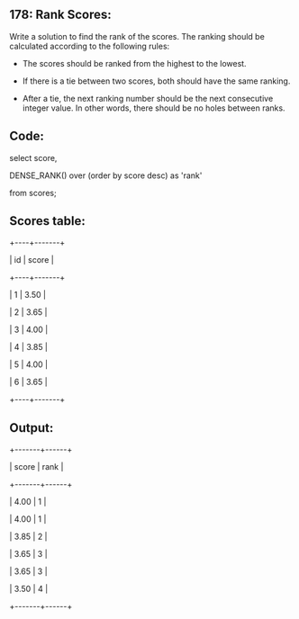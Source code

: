 178: Rank Scores:
----------------

Write a solution to find the rank of the scores. The ranking should be calculated according to the following rules:

   - The scores should be ranked from the highest to the lowest.
   
   - If there is a tie between two scores, both should have the same ranking.
   
   - After a tie, the next ranking number should be the next consecutive integer value. In other words, there should be no holes between ranks.

Code:
----
select score,

DENSE_RANK() over (order by score desc) as 'rank'

from scores;

Scores table:
------------
+----+-------+

| id | score |

+----+-------+

| 1  | 3.50  |

| 2  | 3.65  |

| 3  | 4.00  |

| 4  | 3.85  |

| 5  | 4.00  |

| 6  | 3.65  |

+----+-------+

Output: 
------
+-------+------+

| score | rank |

+-------+------+

| 4.00  | 1    |

| 4.00  | 1    |

| 3.85  | 2    |

| 3.65  | 3    |

| 3.65  | 3    |

| 3.50  | 4    |

+-------+------+



